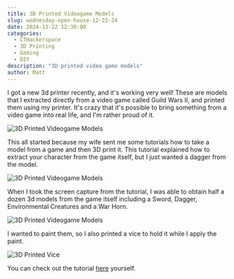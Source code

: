 ```yaml
---
title: 3D Printed Videogame Models
slug: wednesday-open-house-12-22-24
date: 2024-12-22 12:30:00
categories:
  - CTHackerspace
  - 3D Printing
  - Gaming
  - DIY
description: "3D printed video game models"
author: Matt
---
```



I got a new 3d printer recently, and it's working very well! These are models that I extracted directly from a video game called Guild Wars II, and printed them using my printer. It's crazy that it's possible to bring something from a video game into real life, and I'm rather proud of it.

![3D Printed Videogame Models](/uploads/2024/12/462566895_2832909300245681_1619977806122309408_n.jpg)

This all started because my wife sent me some tutorials how to take a model from a game and then 3D print it. This tutorial explained how to extract your character from the game itself, but I just wanted a dagger from the model.

![3D Printed Videogame Models](/uploads/2024/12/462563417_584492304274454_6539569610469621805_n.jpg)

When I took the screen capture from the tutorial, I was able to obtain half a dozen 3d models from the game itself including a Sword, Dagger, Environmental Creatures and a War Horn.

![3D Printed Videogame Models](/uploads/2024/12/462553538_902830898707921_4086071429485925367_n.jpg)

I wanted to paint them, so I also printed a vice to hold it while I apply the paint.

![3D Printed Vice](/uploads/2024/12/vice2.jpeg)
 
You can check out the tutorial [here](https://stuff.tamius.net/sacred-texts/2024/09/18/how-to-print-your-guild-wars-2-character-or-any-game-really/) yourself.
